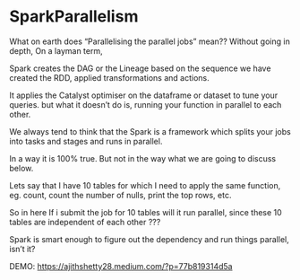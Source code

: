 # SparkParallelism

What on earth does “Parallelising the parallel jobs” mean??
Without going in depth, On a layman term,


Spark creates the DAG or the Lineage based on the sequence we have created the RDD, applied transformations and actions.


It applies the Catalyst optimiser on the dataframe or dataset to tune your queries. but what it doesn’t do is, running your function in parallel to each other.


We always tend to think that the Spark is a framework which splits your jobs into tasks and stages and runs in parallel.


In a way it is 100% true. But not in the way what we are going to discuss below.


Lets say that I have 10 tables for which I need to apply the same function, eg. count, count the number of nulls, print the top rows, etc.


So in here If i submit the job for 10 tables will it run parallel, since these 10 tables are independent of each other ???


Spark is smart enough to figure out the dependency and run things parallel, isn’t it?

DEMO: https://ajithshetty28.medium.com/?p=77b819314d5a
